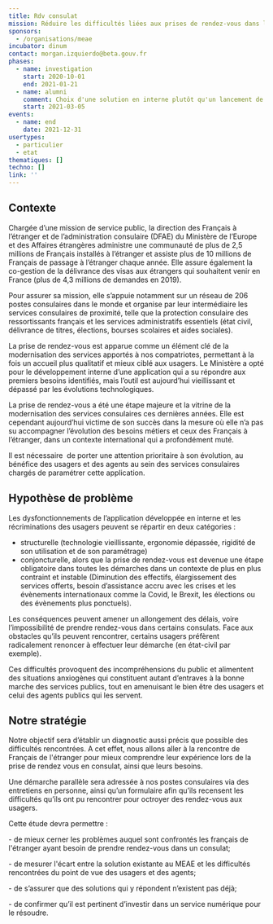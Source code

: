 ```yaml
---
title: Rdv consulat
mission: Réduire les difficultés liées aux prises de rendez-vous dans les consulats
sponsors:
  - /organisations/meae
incubator: dinum
contact: morgan.izquierdo@beta.gouv.fr
phases:
  - name: investigation
    start: 2020-10-01
    end: 2021-01-21
  - name: alumni
    comment: Choix d'une solution en interne plutôt qu'un lancement de Startup d'Etat
    start: 2021-03-05
events:
  - name: end
    date: 2021-12-31
usertypes:
  - particulier
  - etat
thematiques: []
techno: []
link: ''
---
```

## Contexte

Chargée d’une mission de service public, la direction des Français à l’étranger et de l’administration consulaire (DFAE) du Ministère de l’Europe et des Affaires étrangères administre une communauté de plus de 2,5 millions de Français installés à l’étranger et assiste plus de 10 millions de Français de passage à l’étranger chaque année. Elle assure également la co-gestion de la délivrance des visas aux étrangers qui souhaitent venir en France (plus de 4,3 millions de demandes en 2019).

Pour assurer sa mission, elle s’appuie notamment sur un réseau de 206 postes consulaires dans le monde et organise par leur intermédiaire les services consulaires de proximité, telle que la protection consulaire des ressortissants français et les services administratifs essentiels (état civil, délivrance de titres, élections, bourses scolaires et aides sociales).

La prise de rendez-vous est apparue comme un élément clé de la modernisation des services apportés à nos compatriotes, permettant à la fois un accueil plus qualitatif et mieux ciblé aux usagers. Le Ministère a opté pour le développement interne d’une application qui a su répondre aux premiers besoins identifiés, mais l’outil est aujourd’hui vieillissant et dépassé par les évolutions technologiques.

La prise de rendez-vous a été une étape majeure et la vitrine de la modernisation des services consulaires ces dernières années. Elle est cependant aujourd’hui victime de son succès dans la mesure où elle n’a pas su accompagner l’évolution des besoins métiers et ceux des Français à l’étranger, dans un contexte international qui a profondément muté.

Il est nécessaire  de porter une attention prioritaire à son évolution, au bénéfice des usagers et des agents au sein des services consulaires chargés de paramétrer cette application.

## Hypothèse de problème

Les dysfonctionnements de l’application développée en interne et les récriminations des usagers peuvent se répartir en deux catégories :

* structurelle (technologie vieillissante, ergonomie dépassée, rigidité de son utilisation et de son paramétrage) 
* conjoncturelle, alors que la prise de rendez-vous est devenue une étape obligatoire dans toutes les démarches dans un contexte de plus en plus contraint et instable (Diminution des effectifs, élargissement des services offerts, besoin d’assistance accru avec les crises et les évènements internationaux comme la Covid, le Brexit, les élections ou des évènements plus ponctuels).

Les conséquences peuvent amener un allongement des délais, voire l’impossibilité de prendre rendez-vous dans certains consulats. Face aux obstacles qu’ils peuvent rencontrer, certains usagers préfèrent radicalement renoncer à effectuer leur démarche (en état-civil par exemple).

Ces difficultés provoquent des incompréhensions du public et alimentent des situations anxiogènes qui constituent autant d’entraves à la bonne marche des services publics, tout en amenuisant le bien être des usagers et celui des agents publics qui les servent. 

## Notre stratégie

Notre objectif sera d’établir un diagnostic aussi précis que possible des difficultés rencontrées. A cet effet, nous allons aller à la rencontre de Français de l'étranger pour mieux comprendre leur expérience lors de la prise de rendez vous en consulat, ainsi que leurs besoins.

Une démarche parallèle sera adressée à nos postes consulaires via des entretiens en personne, ainsi qu’un formulaire afin qu’ils recensent les difficultés qu’ils ont pu rencontrer pour octroyer des rendez-vous aux usagers.

Cette étude devra permettre :

\- de mieux cerner les problèmes auquel sont confrontés les français de l'étranger ayant besoin de prendre rendez-vous dans un consulat;

\- de mesurer l'écart entre la solution existante au MEAE et les difficultés rencontrées du point de vue des usagers et des agents;

\- de s’assurer que des solutions qui y répondent n’existent pas déjà;

\- de confirmer qu’il est pertinent d’investir dans un service numérique pour le résoudre.
